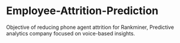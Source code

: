 # Employee-Attrition-Prediction
Objective of reducing phone agent attrition for Rankminer, Predictive analytics company focused on voice-based insights. 
